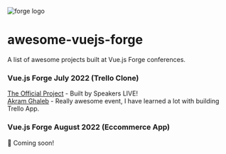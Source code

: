 ![forge logo](https://vuejsforge.com/images/logo.svg)
# awesome-vuejs-forge
A list of awesome projects built at Vue.js Forge conferences.<br>

### Vue.js Forge July 2022 (Trello Clone)
[The Official Project](https://github.com/vueschool/vuejs-forge-the-project) - Built by Speakers LIVE!<br>
[Akram Ghaleb](https://github.com/akramdev-ye/trello-app) - Really awesome event, I have learned a lot with building Trello App.

### Vue.js Forge August 2022 (Eccommerce App)
👀 Coming soon!
